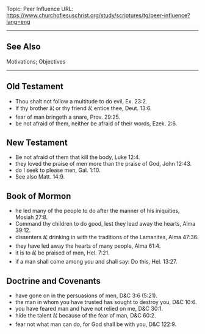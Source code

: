 Topic: Peer Influence
URL: https://www.churchofjesuschrist.org/study/scriptures/tg/peer-influence?lang=eng

---

## See Also

Motivations; Objectives

---

## Old Testament

- Thou shalt not follow a multitude to do evil, Ex. 23:2.
- If thy brother â¦ or thy friend â¦ entice thee, Deut. 13:6.
- fear of man bringeth a snare, Prov. 29:25.
- be not afraid of them, neither be afraid of their words, Ezek. 2:6.

## New Testament

- Be not afraid of them that kill the body, Luke 12:4.
- they loved the praise of men more than the praise of God, John 12:43.
- do I seek to please men, Gal. 1:10.
- See also Matt. 14:9.

## Book of Mormon

- he led many of the people to do after the manner of his iniquities, Mosiah 27:8.
- Command thy children to do good, lest they lead away the hearts, Alma 39:12.
- dissenters â¦ drinking in with the traditions of the Lamanites, Alma 47:36.
- they have led away the hearts of many people, Alma 61:4.
- it is to â¦ be praised of men, Hel. 7:21.
- if a man shall come among you and shall say: Do this, Hel. 13:27.

## Doctrine and Covenants

- have gone on in the persuasions of men, D&C 3:6 (5:21).
- the man in whom you have trusted has sought to destroy you, D&C 10:6.
- you have feared man and have not relied on me, D&C 30:1.
- hide the talent â¦ because of the fear of man, D&C 60:2.
- fear not what man can do, for God shall be with you, D&C 122:9.

